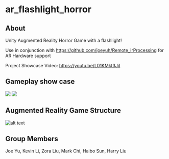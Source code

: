 # ar_flashlight_horror

## About
Unity Augmented Reality Horror Game with a flashlight!

Use in conjunction with https://github.com/joeyuh/Remote_irProcessing for AR Hardware support

Project Showcase Video: https://youtu.be/L01KMkt3JiI

## Gameplay show case
![](https://github.com/joeyuh/ar_flashlight_horror/blob/main/gameplay1.gif)
![](https://github.com/joeyuh/ar_flashlight_horror/blob/main/gameplay2.gif)

## Augmented Reality Game Structure
![alt text](https://joeworld.xyz/wp-content/uploads/Screenshot-2023-01-23-at-22.02.09.png)


## Group Members
Joe Yu, Kevin Li, Zora Liu, Mark Chi, Haibo Sun, Harry Liu

